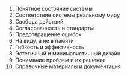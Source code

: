 1. Понятное состояние системы
2. Соответствие системы реальному миру
3. Свобода действий
4. Согласованность и стандарты
5. Предотвращение ошибок
6. На виду, а не в памяти
7. Гибкость и эффективность
8. Эстетичный и минималистичный дизайн
9. Понимание проблем и их решение
10. Справочные материалы и документация
